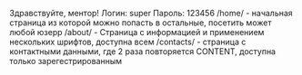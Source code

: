 Здравствуйте, ментор!
Логин: super Пароль: 123456
/home/ - начальная страница из которой можно попасть в остальные, посетить может любой юзерр
/about/ - Страница с информацией и применением нескольких шрифтов, доступна всем
/contacts/ - страница с контактными данными, где 2 раза повторяется CONTENT, доступна только зарегестрированным
